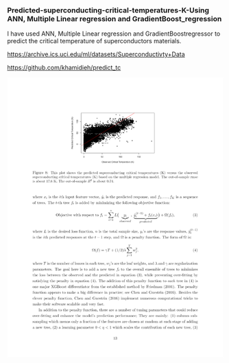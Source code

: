 ### Predicted-superconducting-critical-temperatures-K-Using ANN, Multiple Linear regression and GradientBoost_regression
I have used ANN, Multiple Linear regression and GradientBoostregressor to predict the critical temperature of superconductors materials.

https://archive.ics.uci.edu/ml/datasets/Superconductivty+Data

https://github.com/khamidieh/predict_tc

![T_c](SuperT_c.png)
